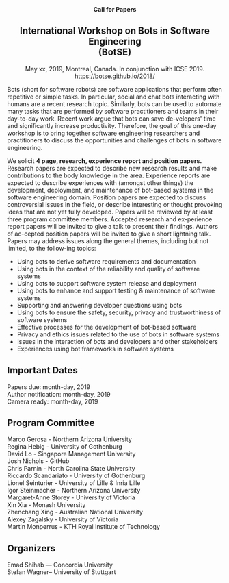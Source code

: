 
<div style="text-align:center">
<div style="h1.class"><b> Call for Papers </b></h1> </div>
<h2><b> International Workshop on Bots in Software Engineering <br>
(BotSE)</b></h2>
May xx, 2019, Montreal, Canada. In conjunction with ICSE 2019.<br>
<a href="https://botse.github.io/2018/">https://botse.github.io/2018/</a>
</div>

Bots (short for software robots) are software applications that perform often repetitive or simple tasks. In particular, social and chat bots interacting with humans are a recent research topic. Similarly, bots can be used to automate many tasks that are performed by software practitioners and teams in their day-to-day work. Recent work argue that bots can save de-velopers' time and significantly increase productivity. Therefore, the goal of this one-day workshop is to bring together software engineering researchers and practitioners to discuss the opportunities and challenges of bots in software engineering.

We solicit **4 page, research, experience report and position papers.** Research papers are expected to describe new research results and make contributions to the body knowledge in the area. Experience reports are expected to describe experiences with (amongst other things) the development, deployment, and maintenance of bot-based systems in the software engineering domain. Position papers are expected to discuss controversial issues in the field, or describe interesting or thought provoking ideas that are not yet fully developed. Papers will be reviewed by at least three program committee members. Accepted research and ex-perience report papers will be invited to give a talk to present their findings. Authors of ac-cepted position papers will be invited to give a short lightning talk. 
Papers may address issues along the general themes, including but not limited, to the follow-ing topics:

- Using bots to derive software requirements and documentation
- Using bots in the context of the reliability and quality of software systems
- Using bots to support software system release and deployment
- Using bots to enhance and support testing & maintenance of software systems
- Supporting and answering developer questions using bots
- Using bots to ensure the safety, security, privacy and trustworthiness of software systems
- Effective processes for the development of bot-based software
- Privacy and ethics issues related to the use of bots in software systems
- Issues in the interaction of bots and developers and other stakeholders
- Experiences using bot frameworks in software systems

## **Important Dates**
Papers due:	            month-day, 2019 <br>
Author notification:	month-day, 2019 <br>
Camera ready:	        month-day, 2019 <br>

## **Program Committee**

Marco Gerosa - Northern Arizona University <br>
Regina Hebig - University of Gothenburg <br>
David Lo - Singapore Management University <br>
Josh Nichols - GitHub <br>
Chris Parnin - North Carolina State University <br>
Riccardo Scandariato - University of Gothenburg <br>
Lionel Seinturier - University of Lille & Inria Lille <br>
Igor Steinmacher - Northern Arizona University <br>
Margaret-Anne Storey - University of Victoria <br>
Xin Xia - Monash University <br>
Zhenchang Xing - Australian National University <br>
Alexey Zagalsky - University of Victoria <br>
Martin Monperrus - KTH Royal Institute of Technology

## **Organizers**

Emad Shihab — Concordia University <br>
Stefan Wagner– University of Stuttgart 